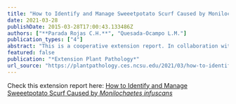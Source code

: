 ```yaml
---
title: "How to Identify and Manage Sweeetpotato Scurf Caused by Monilochaetes infuscans"
date: 2021-03-28
publishDate: 2015-03-28T17:00:43.133486Z
authors: ["**Parada Rojas C.H.**", "Quesada-Ocampo L.M."]
publication_types: ["4"]
abstract: "This is a cooperative extension report. In collaboration with the Plant Disease and Insect Clinic at NC State University, we confirmed several cases of sweetpotato scurf in North Carolina. Sweetpotato roots exhibit expanding brown lesions in the surface of storage roots. These lesions can eventually cover the entire surface of the sweetpotato under ..."
featured: false
publication: "*Extension Plant Pathology*"
url_source: "https://plantpathology.ces.ncsu.edu/2021/03/how-to-identify-and-manage-sweeetpotato-scurf-caused-by-monilochaetes-infuscans/"
---
```


Check this extension report here: [How to Identify and Manage Sweeetpotato Scurf Caused by *Monilochaetes infuscans*](https://plantpathology.ces.ncsu.edu/2021/03/how-to-identify-and-manage-sweeetpotato-scurf-caused-by-monilochaetes-infuscans/)

